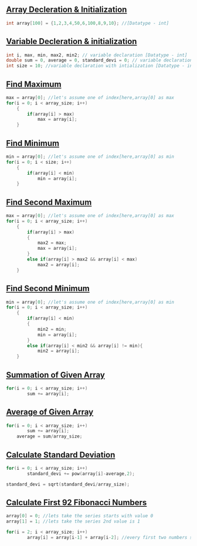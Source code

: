## [Array Decleration & Initialization](../lab3/1.c)
```c
int array[100] = {1,2,3,4,50,6,100,8,9,10}; //[Datatype - int]
```
## [Variable Decleration & initialization](../lab3/7.c)
```c
int i, max, min, max2, min2; // variable declaration [Datatype - int]
double sum = 0, average = 0, standard_devi = 0; // variable declaration with intialization [Datatype - double]
int size = 10; //variable declaration with intialization [Datatype - int]
```

## [Find Maximum](../lab3/1.c)
```c
max = array[0]; //let's assume one of index[here,array[0] as max
for(i = 0; i < array_size; i++)
    {
        if(array[i] > max)
            max = array[i];
    }
```

## [Find Minimum](../lab3/2.c)
```c
min = array[0]; //let's assume one of index[here,array[0] as min
for(i = 0; i < size; i++)
    {
        if(array[i] < min)
            min = array[i];
    }
```

## [Find Second Maximum](../lab3/3.c)
```c
max = array[0]; //let's assume one of index[here,array[0] as max
for(i = 0; i < array_size; i++)
    {
        if(array[i] > max)
        {
            max2 = max;
            max = array[i];
        }
        else if(array[i] > max2 && array[i] < max)
            max2 = array[i];
    }
```

## [Find Second Minimum](../lab3/4.c)
```c
min = array[0]; //let's assume one of index[here,array[0] as min
for(i = 0; i < array_size; i++)
    {
        if(array[i] < min)
        {
            min2 = min;
            min = array[i];
        }
        else if(array[i] < min2 && array[i] != min){
            min2 = array[i];
    }
```

## [Summation of Given Array](../lab3/5.c)
```c
for(i = 0; i < array_size; i++)
        sum += array[i];
```

## [Average of Given Array](../lab3/6.c)
```c
for(i = 0; i < array_size; i++)
        sum += array[i];
    average = sum/array_size;
```

## [Calculate Standard Deviation](../lab3/7.c)
```c
for(i = 0; i < array_size; i++)
        standard_devi += pow(array[i]-average,2);

standard_devi = sqrt(standard_devi/array_size);
```

## [Calculate First 92 Fibonacci Numbers](../lab3/8.c)
```c
array[0] = 0; //lets take the series starts with value 0
array[1] = 1; //lets take the series 2nd value is 1

for(i = 2; i < array_size; i++)
        array[i] = array[i-1] + array[i-2]; //every first two numbers summation is equal to 3rd number 
```
